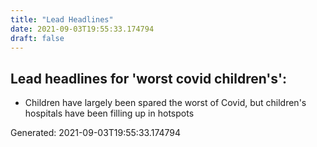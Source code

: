 ```yaml
---
title: "Lead Headlines"
date: 2021-09-03T19:55:33.174794
draft: false
---
```

## Lead headlines for 'worst covid children's':
* Children have largely been spared the worst of Covid, but children's hospitals have been filling up in hotspots



Generated: 2021-09-03T19:55:33.174794